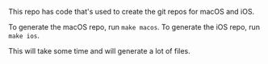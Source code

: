 This repo has code that's used to create the git repos for macOS and iOS.

To generate the macOS repo, run `make macos`.
To generate the iOS repo, run `make ios`.

This will take some time and will generate a lot of files.
